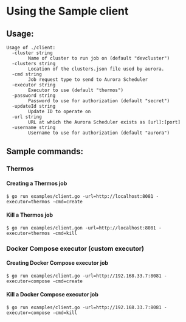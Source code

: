 # Using the Sample client

## Usage: 
```
Usage of ./client:
  -cluster string
        Name of cluster to run job on (default "devcluster")
  -clusters string
        Location of the clusters.json file used by aurora.
  -cmd string
        Job request type to send to Aurora Scheduler
  -executor string
        Executor to use (default "thermos")
  -password string
        Password to use for authorization (default "secret")
  -updateId string
        Update ID to operate on
  -url string
        URL at which the Aurora Scheduler exists as [url]:[port]
  -username string
        Username to use for authorization (default "aurora")
```

## Sample commands:

### Thermos

#### Creating a Thermos job
```
$ go run examples/client.go -url=http://localhost:8081 -executor=thermos -cmd=create
```
#### Kill a Thermos job
```
$ go run examples/client.gon -url=http://localhost:8081 -executor=thermos -cmd=kill
```

### Docker Compose executor (custom executor)

#### Creating Docker Compose executor job
```
$ go run examples/client.go -url=http://192.168.33.7:8081 -executor=compose -cmd=create
```
#### Kill a Docker Compose executor job
```
$ go run examples/client.go -url=http://192.168.33.7:8081 -executor=compose -cmd=kill
```
